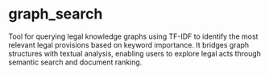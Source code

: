 # graph_search
Tool for querying legal knowledge graphs using TF-IDF to identify the most relevant legal provisions based on keyword importance. It bridges graph structures with textual analysis, enabling users to explore legal acts through semantic search and document ranking.
